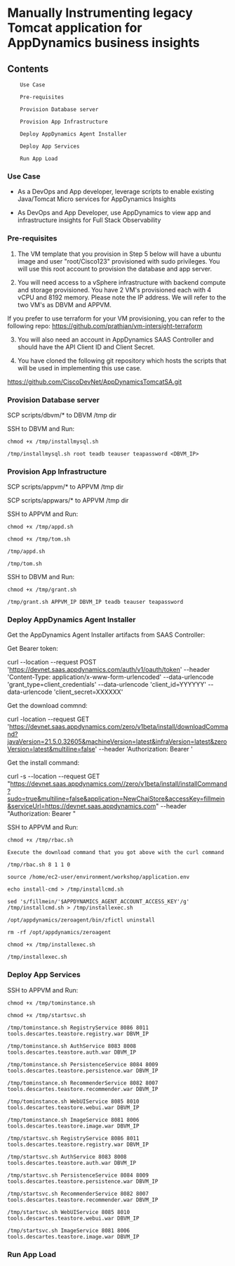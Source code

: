 # Manually Instrumenting legacy Tomcat application for AppDynamics business insights 
## Contents
        Use Case

        Pre-requisites

        Provision Database server

        Provision App Infrastructure

        Deploy AppDynamics Agent Installer

        Deploy App Services

        Run App Load


### Use Case

* As a DevOps and App developer, leverage scripts to enable existing Java/Tomcat Micro services for AppDynamics Insights

* As DevOps and App Developer, use AppDynamics to view app and infrastructure insights for Full Stack Observability


### Pre-requisites

1. The VM template that you provision in Step 5 below will have a ubuntu image and user "root/Cisco123" provisioned with sudo privileges. You will use this root account to provision the database and app server.

2. You will need access to a vSphere infrastructure with backend compute and storage provisioned. You have 2 VM's provisioned each with 4 vCPU and 8192 memory. Please note the IP address. We will refer to the two VM's as DBVM and APPVM.

If you prefer to use terraform for your VM provisioning, you can refer to the following repo: https://github.com/prathjan/vm-intersight-terraform

3. You will also need an account in AppDynamics SAAS Controller and should have the API Client ID and Client Secret.

4. You have cloned the following git repository which hosts the scripts that will be used in implementing this use case. 

https://github.com/CiscoDevNet/AppDynamicsTomcatSA.git


### Provision Database server

SCP scripts/dbvm/* to DBVM /tmp dir

SSH to DBVM and Run:

    chmod +x /tmp/installmysql.sh

    /tmp/installmysql.sh root teadb teauser teapassword <DBVM_IP>


### Provision App Infrastructure

SCP scripts/appvm/* to APPVM /tmp dir

SCP scripts/appwars/* to APPVM /tmp dir

SSH to APPVM and Run: 

    chmod +x /tmp/appd.sh

    chmod +x /tmp/tom.sh

    /tmp/appd.sh

    /tmp/tom.sh


SSH to DBVM and Run: 

    chmod +x /tmp/grant.sh

    /tmp/grant.sh APPVM_IP DBVM_IP teadb teauser teapassword


### Deploy AppDynamics Agent Installer

Get the AppDynamics Agent Installer artifacts from SAAS Controller:

Get Bearer token:

curl --location --request POST 'https://devnet.saas.appdynamics.com/auth/v1/oauth/token' --header 'Content-Type: application/x-www-form-urlencoded' --data-urlencode 'grant_type=client_credentials' --data-urlencode 'client_id=YYYYYY' --data-urlencode 'client_secret=XXXXXX'

Get the download commnd:

curl -location --request GET 'https://devnet.saas.appdynamics.com/zero/v1beta/install/downloadCommand?javaVersion=21.5.0.32605&machineVersion=latest&infraVersion=latest&zeroVersion=latest&multiline=false' --header 'Authorization: Bearer <bearer-token>'

Get the install command:

curl -s --location --request GET "https://devnet.saas.appdynamics.com//zero/v1beta/install/installCommand?sudo=true&multiline=false&application=NewChaiStore&accessKey=fillmein&serviceUrl=https://devnet.saas.appdynamics.com" --header "Authorization: Bearer <bearer-token>"

SSH to APPVM and Run:

    chmod +x /tmp/rbac.sh

    Execute the download command that you got above with the curl command

    /tmp/rbac.sh 8 1 1 0

    source /home/ec2-user/environment/workshop/application.env

    echo install-cmd > /tmp/installcmd.sh

    sed 's/fillmein/'$APPDYNAMICS_AGENT_ACCOUNT_ACCESS_KEY'/g' /tmp/installcmd.sh > /tmp/installexec.sh

    /opt/appdynamics/zeroagent/bin/zfictl uninstall

    rm -rf /opt/appdynamics/zeroagent

    chmod +x /tmp/installexec.sh

    /tmp/installexec.sh


### Deploy App Services

SSH to APPVM and Run: 

    chmod +x /tmp/tominstance.sh

    chmod +x /tmp/startsvc.sh

    /tmp/tominstance.sh RegistryService 8086 8011 tools.descartes.teastore.registry.war DBVM_IP

    /tmp/tominstance.sh AuthService 8083 8008 tools.descartes.teastore.auth.war DBVM_IP

    /tmp/tominstance.sh PersistenceService 8084 8009 tools.descartes.teastore.persistence.war DBVM_IP

    /tmp/tominstance.sh RecommenderService 8082 8007 tools.descartes.teastore.recommender.war DBVM_IP

    /tmp/tominstance.sh WebUIService 8085 8010 tools.descartes.teastore.webui.war DBVM_IP

    /tmp/tominstance.sh ImageService 8081 8006 tools.descartes.teastore.image.war DBVM_IP

    /tmp/startsvc.sh RegistryService 8086 8011 tools.descartes.teastore.registry.war DBVM_IP

    /tmp/startsvc.sh AuthService 8083 8008 tools.descartes.teastore.auth.war DBVM_IP

    /tmp/startsvc.sh PersistenceService 8084 8009 tools.descartes.teastore.persistence.war DBVM_IP

    /tmp/startsvc.sh RecommenderService 8082 8007 tools.descartes.teastore.recommender.war DBVM_IP

    /tmp/startsvc.sh WebUIService 8085 8010 tools.descartes.teastore.webui.war DBVM_IP
    
    /tmp/startsvc.sh ImageService 8081 8006 tools.descartes.teastore.image.war DBVM_IP





### Run App Load
